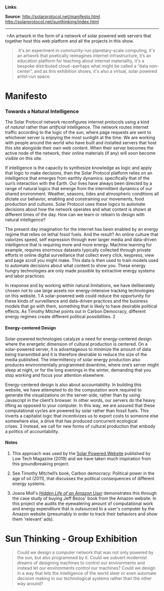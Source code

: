 **Links**:

**Source**: 
http://solarprotocol.net/manifesto.html
http://solarprotocol.net/sunthinking/index.html

___
 >An artwork in the form of a network of solar powered web servers that together host this web platform and all the projects in this show.

> it's an experiment in community-run planetary-scale computing, it's an artwork that poetically reimagines internet infrastructure, it’s an education platform for teaching about internet materiality, it's a bespoke distributed cloud –perhaps what might be called a “data non-center”, and as this exhibition shows, it's also a virtual, solar powered artist-run space.
# Manifesto

### Towards a Natural Intelligence

The Solar Protocol network reconfigures internet protocols using a kind of _natural_ rather than _artificial_ intelligence. The network routes internet traffic according to the logic of the sun, where page requests are sent to whichever server is enjoying the most sunlight at the time. We are working with people around the world who have built and installed servers that host this site alongside their own web content. When their server becomes the active node of the network, their online materials (if any) will soon become visible on this site.

If intelligence is the capacity to synthesize knowledge as logic and apply that logic to make decisions, then the Solar Protocol platform relies on an intelligence that emerges from earthly dynamics: specifically that of the sun’s interaction with the Earth. Our lives have always been directed by a range of natural logics that emerge from the intermittent dynamics of our shared environment. Weather, seasons, tides and atmospheric conditions all dictate our behavior, enabling and constraining our movements, food production and cultures. Solar Protocol uses these logics to automate decisions about how the network operates and what content is shown at different times of the day. How can we learn or relearn to design with natural intelligence?

The present day imagination for the internet has been enabled by an energy regime that relies on lethal fossil fuels. And the result? An online culture that valorizes speed, self expression through ever larger media and data-driven intelligence that is requiring more and more energy. Machine learning for example, requires enormous datasets typically collected through private efforts in online digital surveillance that collect every click, keypress, view and page scroll you might make. This data is then used to train models used to automate decisions about what content to show you. These energy hungry technologies are only made possible by extractive energy systems and labor practices.

In response and by working within natural limitations, we have deliberately chosen not to use large assets nor energy-intensive tracking technologies on this website. 1 A solar-powered web could reduce the opportunity for these kinds of surveillance and data-driven practices and the business models that go with them, something that is likely to have desirable political effects. As Timothy Mitchel points out in Carbon Democracy, different energy regimes create different political possibilities. 2

#### Energy-centered Design

Solar-powered technologies catalyze a need for energy-centered design where the energetic dimension of cultural production is centered. On a solar-powered server, it is advantageous to minimize the amount of data being transmitted and it is therefore desirable to reduce the size of the media published. The intermittency of solar energy production also produces environmentally programmed downtime, where one’s server might sleep at night, or for the long evenings in the winter, demanding that you stop working and focus your attention elsewhere.

Energy-centered design is also about accountability. In building this website, we have attempted to do the computation work required to generate the visualizations on the server-side, rather than by using Javascript in the client’s browser. In other words, our servers do the heavy lifting as opposed to your computer. In this way, we are assured that these computational cycles are powered by solar rather than fossil fuels. This inverts a capitalist logic that incentivizes us to export costs to someone else somewhere else, a drive that has produced concurrent ecological crises. 3 Instead, we call for new forms of cultural production that embody a politics of accountability.

#### Notes

1. This approach was used by the [Solar Powered Website](https://solar.lowtechmagazine.com/) published by Low Tech Magazine (2019) and we have taken much inspiration from this groundbreaking project.

2. See Timothy Mitchell’s book, Carbon democracy: Political power in the age of oil (2011), that discusses the political consequences of different energy systems.

3. Joana Moll's [_Hidden Life of an Amazon User_](https://www.janavirgin.com/AMZ/) demonstrates this through the case study of buying Jeff Bezos' book from the Amazon website. In this project she audits the eyewatering amount of computational work and energy expenditure that is outsourced to a user's computer by the Amazon website (presumably in order to track their behaviors and show them 'relevant' ads).

# Sun Thinking - Group Exhibition

>Could we design a computer network that was not only powered by the sun, but also programmed by it. Could we subvert modernist dreams of designing machines to control our environments and instead let our environments control our machines? Could we design in a way that lets the intelligence of the world steer or even automate decision making in our technological systems rather than the other way around?


